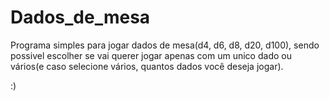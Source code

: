 # Dados_de_mesa
Programa simples para jogar dados de mesa(d4, d6, d8, d20, d100), sendo possivel escolher se vai querer jogar apenas com um unico dado ou vários(e caso selecione vários, quantos dados você deseja jogar).

:)
